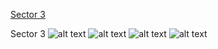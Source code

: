 [Sector 3](#sector3)

<a name = "sector3"></a>
Sector 3
![alt text](/images/WASP-044_Sector_3/WASP-044_Sector_3_a_TimeSeries.png)
![alt text](/images/WASP-044_Sector_3/WASP-044_Sector_3_b_FoldedLightCurve.png)
![alt text](/images/WASP-044_Sector_3/WASP-044_Sector_3_b_IndividualTransitsWithFit.png)
![alt text](/images/WASP-044_Sector_3/WASP-044_Sector_3_c_TimingResiduals.png)

